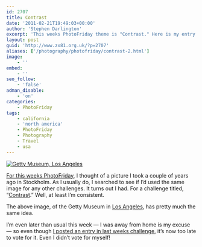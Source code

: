 ```yaml
---
id: 2707
title: Contrast
date: '2011-02-21T19:49:03+00:00'
author: 'Stephen Darlington'
excerpt: 'This weeks PhotoFriday theme is "Contrast." Here is my entry.'
layout: post
guid: 'http://www.zx81.org.uk/?p=2707'
aliases: ['/photography/photofriday/contrast-2.html']
image:
    - ''
embed:
    - ''
seo_follow:
    - 'false'
adman_disable:
    - 'on'
categories:
    - PhotoFriday
tags:
    - california
    - 'north america'
    - PhotoFriday
    - Photography
    - Travel
    - usa
---
```


[![Getty Museum, Los Angeles](https://i0.wp.com/farm6.staticflickr.com/5176/5465388837_31f7cbd49e.jpg?resize=333%2C500)](http://www.flickr.com/photos/stephendarlington/5465388837/ "Getty Museum, Los Angeles by stephendarlington, on Flickr")

[For this weeks PhotoFriday](http://www.photofriday.com/archives/challenge/001059.php), I thought of a picture I took a couple of years ago in Stockholm. As I usually do, I searched to see if I’d used the same image for any other challenges. It turns out I had. For a challenge titled, “[Contrast](/photography/contrast.html).” Well, at least I’m consistent.

The above image, of the Getty Museum in [Los Angeles](/travel/los-angeles.html), has pretty much the same idea.

I’m even later than usual this week — I was away from home is my excuse — so even though [I posted an entry in last weeks challenge](/photography/photofriday/breathtaking.html), it’s now too late to vote for it. Even I didn’t vote for myself!